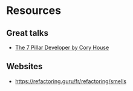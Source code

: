 # Resources

## Great talks

- [The 7 Pillar Developer by Cory House](https://www.youtube.com/watch?v=Nks_Fb5TUjs)

## Websites

- https://refactoring.guru/fr/refactoring/smells
